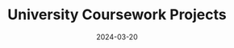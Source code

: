 ---
url: "/categories/university-coursework-projects/"
layout: "terms"
title: University Coursework Projects
tags:
categories:
date: 2024-03-20
lastMod: 2024-03-29
---